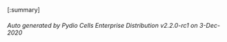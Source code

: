 






[:summary]

###### Auto generated by Pydio Cells Enterprise Distribution v2.2.0-rc1 on 3-Dec-2020
